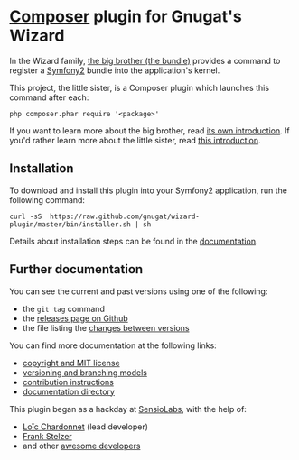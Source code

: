 # [Composer](http://getcomposer.org/) plugin for Gnugat's Wizard

In the Wizard family,
[the big brother (the bundle)](https://github.com/gnugat/GnugatWizardBundle)
provides a command to register a [Symfony2](http://symfony.com/) bundle into
the application's kernel.

This project, the little sister, is a Composer plugin which launches this
command after each:

    php composer.phar require '<package>'

If you want to learn more about the big brother, read
[its own introduction](https://github.com/gnugat/GnugatWizardBundle/blob/master/Resources/doc/01-introduction.md#introduction).
If you'd rather learn more about the little sister, read
[this introduction](doc/01-introduction.md).

## Installation

To download and install this plugin into your Symfony2 application, run the
following command:

    curl -sS  https://raw.github.com/gnugat/wizard-plugin/master/bin/installer.sh | sh

Details about installation steps can be found in the
[documentation](doc/02-installation.md).

## Further documentation

You can see the current and past versions using one of the following:

* the `git tag` command
* the [releases page on Github](https://github.com/gnugat/wizard-plugin/releases)
* the file listing the [changes between versions](CHANGELOG.md)

You can find more documentation at the following links:

* [copyright and MIT license](LICENSE)
* [versioning and branching models](VERSIONING.md)
* [contribution instructions](CONTRIBUTING.md)
* [documentation directory](doc)

This plugin began as a hackday at [SensioLabs](http://sensiolabs.com/), with
the help of:

* [Loïc Chardonnet](https://github.com/gnugat) (lead developer)
* [Frank Stelzer](https://github.com/frastel)
* and other
  [awesome developers](https://github.com/gnugat/wizard-plugin/graphs/contributors)

